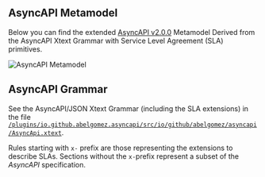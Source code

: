 ## AsyncAPI Metamodel

Below you can find the extended [AsyncAPI v2.0.0](https://www.asyncapi.com/docs/specifications/2.0.0/) Metamodel Derived from the AsyncAPI Xtext Grammar with Service Level Agreement (SLA) primitives.

![AsyncAPI Metamodel](/plugins/io.github.abelgomez.asyncapi/model/AsyncApiSla.png)

## AsyncAPI Grammar

See the AsyncAPI/JSON Xtext Grammar (including the SLA extensions) in the file [`/plugins/io.github.abelgomez.asyncapi/src/io/github/abelgomez/asyncapi/AsyncApi.xtext`](/plugins/io.github.abelgomez.asyncapi/src/io/github/abelgomez/asyncapi/AsyncApi.xtext).

Rules starting with `x-` prefix are those representing the extensions to describe SLAs. Sections without the `x-`prefix represent a subset of the _AsyncAPI_ specification.
